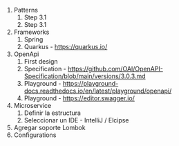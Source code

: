 
1. Patterns
    1. Step 3.1
    1. Step 3.1
1. Frameworks
    1. Spring
    2. Quarkus - https://quarkus.io/
1. OpenApi
    1. First design
    1. Specification - https://github.com/OAI/OpenAPI-Specification/blob/main/versions/3.0.3.md
    1. Playground - https://playground-docs.readthedocs.io/en/latest/playground/openapi/
    1. Playground - https://editor.swagger.io/
1. Microservice
    1. Definir la estructura
    1. Seleccionar un IDE - IntelliJ / Elcipse
1. Agregar soporte Lombok    
1. Configurations    